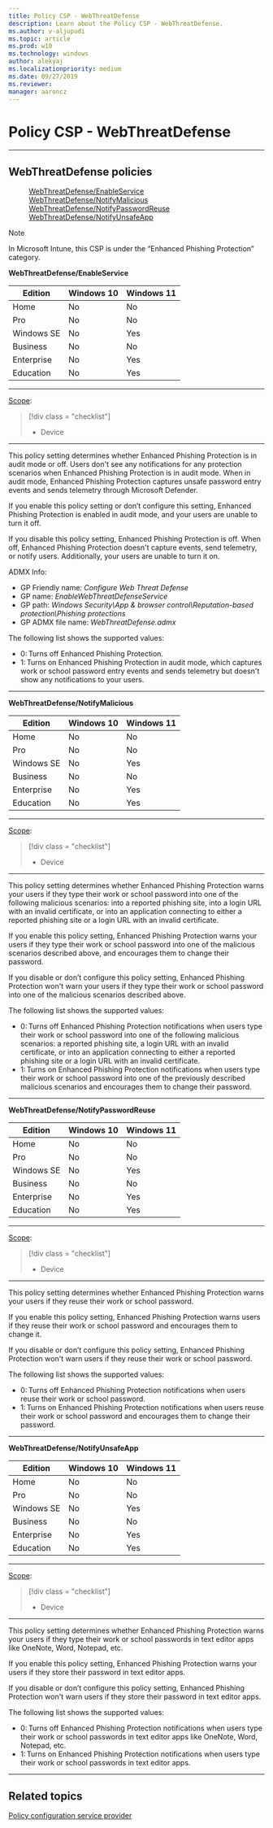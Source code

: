 ```yaml
---
title: Policy CSP - WebThreatDefense
description: Learn about the Policy CSP - WebThreatDefense.
ms.author: v-aljupudi
ms.topic: article
ms.prod: w10
ms.technology: windows
author: alekyaj
ms.localizationpriority: medium
ms.date: 09/27/2019
ms.reviewer:
manager: aaroncz
---
```


# Policy CSP - WebThreatDefense


<hr/>

<!--Policies-->
## WebThreatDefense policies

<dl>
  <dd>
    <a href="#webthreatdefense-enableservice">WebThreatDefense/EnableService</a>
  </dd>
  <dd>
    <a href="#webthreatdefense-notifymalicious">WebThreatDefense/NotifyMalicious</a>
  </dd>
  <dd>
    <a href="#webthreatdefense-notifypasswordreuse">WebThreatDefense/NotifyPasswordReuse</a>
  </dd>
  <dd>
    <a href="#webthreatdefense-notifyunsafeapp">WebThreatDefense/NotifyUnsafeApp</a>
  </dd>
</dl>

>[!NOTE]
>In Microsoft Intune, this CSP is under the “Enhanced Phishing Protection” category.

<!--Policy-->
<a href="" id="webthreatdefense-enableservice"></a>**WebThreatDefense/EnableService**

<!--SupportedSKUs-->

|Edition|Windows 10|Windows 11|
|--- |--- |--- |
|Home|No|No|
|Pro|No|No|
|Windows SE|No|Yes|
|Business|No|No|
|Enterprise|No|Yes|
|Education|No|Yes|

<!--/SupportedSKUs-->
<hr/>

<!--Scope-->
[Scope](./policy-configuration-service-provider.md#policy-scope):

> [!div class = "checklist"]
> * Device

<hr/>

<!--/Scope-->
<!--Description-->

This policy setting determines whether Enhanced Phishing Protection is in audit mode or off. Users don't see any notifications for any protection scenarios when Enhanced Phishing Protection is in audit mode. When in audit mode, Enhanced Phishing Protection captures unsafe password entry events and sends telemetry through Microsoft Defender.

If you enable this policy setting or don’t configure this setting, Enhanced Phishing Protection is enabled in audit mode, and your users are unable to turn it off.

If you disable this policy setting, Enhanced Phishing Protection is off. When off, Enhanced Phishing Protection doesn't capture events, send telemetry, or notify users. Additionally, your users are unable to turn it on.

<!--/Description-->
<!--ADMXMapped-->
ADMX Info:
-   GP Friendly name: *Configure Web Threat Defense*
-   GP name: *EnableWebThreatDefenseService*
-   GP path: *Windows Security\App & browser control\Reputation-based protection\Phishing protections*
-   GP ADMX file name: *WebThreatDefense.admx*

<!--/ADMXMapped-->
<!--SupportedValues-->
The following list shows the supported values:

-	0: Turns off Enhanced Phishing Protection.
-	1: Turns on Enhanced Phishing Protection in audit mode, which captures work or school password entry events and sends telemetry but doesn't show any notifications to your users.


<!--/SupportedValues-->
<!--/Policy-->

<hr/>

<!--Policy-->
<a href="" id="webthreatdefense-notifymalicious"></a>**WebThreatDefense/NotifyMalicious**

<!--SupportedSKUs-->

|Edition|Windows 10|Windows 11|
|--- |--- |--- |
|Home|No|No|
|Pro|No|No|
|Windows SE|No|Yes|
|Business|No|No|
|Enterprise|No|Yes|
|Education|No|Yes|

<!--/SupportedSKUs-->
<hr/>

<!--Scope-->
[Scope](./policy-configuration-service-provider.md#policy-scope):

> [!div class = "checklist"]
> * Device

<hr/>

<!--/Scope-->
<!--Description-->

This policy setting determines whether Enhanced Phishing Protection warns your users if they type their work or school password into one of the following malicious scenarios: into a reported phishing site, into a login URL with an invalid certificate, or into an application connecting to either a reported phishing site or a login URL with an invalid certificate.

If you enable this policy setting, Enhanced Phishing Protection warns your users if they type their work or school password into one of the malicious scenarios described above, and encourages them to change their password.

If you disable or don’t configure this policy setting, Enhanced Phishing Protection won't warn your users if they type their work or school password into one of the malicious scenarios described above.

<!--/Description-->
<!--SupportedValues-->
The following list shows the supported values:

-	0: Turns off Enhanced Phishing Protection notifications when users type their work or school password into one of the following malicious scenarios: a reported phishing site, a login URL with an invalid certificate, or into an application connecting to either a reported phishing site or a login URL with an invalid certificate.
-	1: Turns on Enhanced Phishing Protection notifications when users type their work or school password into one of the previously described malicious scenarios and encourages them to change their password.
<!--/SupportedValues-->
<!--/Policy-->

<hr/>

<!--Policy-->
<a href="" id="webthreatdefense-notifypasswordreuse"></a>**WebThreatDefense/NotifyPasswordReuse**

<!--SupportedSKUs-->

|Edition|Windows 10|Windows 11|
|--- |--- |--- |
|Home|No|No|
|Pro|No|No|
|Windows SE|No|Yes|
|Business|No|No|
|Enterprise|No|Yes|
|Education|No|Yes|

<!--/SupportedSKUs-->
<hr/>

<!--Scope-->
[Scope](./policy-configuration-service-provider.md#policy-scope):

> [!div class = "checklist"]
> * Device

<hr/>

<!--/Scope-->
<!--Description-->

This policy setting determines whether Enhanced Phishing Protection warns your users if they reuse their work or school password.

If you enable this policy setting, Enhanced Phishing Protection warns users if they reuse their work or school password and encourages them to change it.

If you disable or don’t configure this policy setting, Enhanced Phishing Protection won't warn users if they reuse their work or school password.

<!--/Description-->
<!--SupportedValues-->
The following list shows the supported values:

-	0: Turns off Enhanced Phishing Protection notifications when users reuse their work or school password.
-	1: Turns on Enhanced Phishing Protection notifications when users reuse their work or school password and encourages them to change their password.

<!--/SupportedValues-->
<!--/Policy-->

<hr/>

<!--Policy-->
<a href="" id="webthreatdefense-notifyunsafeapp"></a>**WebThreatDefense/NotifyUnsafeApp**

<!--SupportedSKUs-->

|Edition|Windows 10|Windows 11|
|--- |--- |--- |
|Home|No|No|
|Pro|No|No|
|Windows SE|No|Yes|
|Business|No|No|
|Enterprise|No|Yes|
|Education|No|Yes|

<!--/SupportedSKUs-->
<hr/>

<!--Scope-->
[Scope](./policy-configuration-service-provider.md#policy-scope):

> [!div class = "checklist"]
> * Device

<hr/>

<!--/Scope-->
<!--Description-->

This policy setting determines whether Enhanced Phishing Protection warns your users if they type their work or school passwords in text editor apps like OneNote, Word, Notepad, etc.

If you enable this policy setting, Enhanced Phishing Protection warns your users if they store their password in text editor apps.

If you disable or don’t configure this policy setting, Enhanced Phishing Protection won't warn users if they store their password in text editor apps.
<!--/Description-->
<!--SupportedValues-->
The following list shows the supported values:

-	0: Turns off Enhanced Phishing Protection notifications when users type their work or school passwords in text editor apps like OneNote, Word, Notepad, etc.
-	1: Turns on Enhanced Phishing Protection notifications when users type their work or school passwords in text editor apps.
<!--/SupportedValues-->
<!--/Policy-->

<hr/>

## Related topics

[Policy configuration service provider](policy-configuration-service-provider.md)
